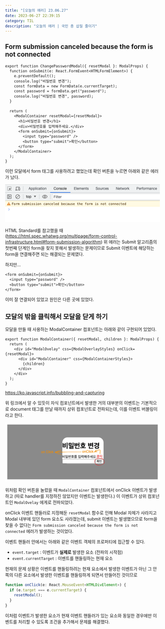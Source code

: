 ```yaml
---
title: "[오늘의 에러] 23.06.27"
date: 2023-06-27 22:39:15
category: TIL
description: "오늘의 에러 | 국민 총 삽질 줄이기"
---
```


## Form submission canceled because the form is not connected

```tsx
export function ChangePasswordModal({ resetModal }: ModalProps) {
  function onSubmit(e: React.FormEvent<HTMLFormElement>) {
    e.preventDefault();
    console.log("비밀번호 변경");
    const formData = new FormData(e.currentTarget);
    const password = formData.get("password");
    console.log("비밀번호 변경", password);
  }

  return (
    <ModalContainer resetModal={resetModal}>
      <h1>비밀번호 변경</h1>
      <div>비밀번호를 입력해주세요.</div>
      <form onSubmit={onSubmit}>
        <input type="password" />
        <button type="submit">확인</button>
      </form>
    </ModalContainer>
  );
}
```

이런 모달에서 form 태그를 사용하려고 했었는데 확인 버튼을 누르면 아래와 같은 에러가 났다.

![Form submission canceled because the form is not connected](./Form_submission_canceled_because_the_form_is_not_connected.png)

HTML Standard를 참고했을 때 (https://html.spec.whatwg.org/multipage/form-control-infrastructure.html#form-submission-algorithm) 위 에러는 Submit 알고리즘의 첫번째 단계인 form을 찾지 못해서 발생하는 문제이므로 Submit 이벤트에 해당하는 form을 연결해주면 되는 해결되는 문제였다.

하지만...

```tsx
<form onSubmit={onSubmit}>
  <input type="password" />
  <button type="submit">확인</button>
</form>
```

이미 잘 연결되어 있었고 원인은 다른 곳에 있었다.

## 모달의 밖을 클릭해서 모달을 닫게 하기

모달을 만들 때 사용하는 ModalContainer 컴포넌트는 아래와 같이 구현되어 있었다.

```tsx
export function ModalContainer({ resetModal, children }: ModalProps) {
  return (
    <div id="ModalOvelay" css={ModalOverlayStyles} onClick={resetModal}>
      <div id="ModalContainer" css={ModalContainerStyles}>
        {children}
      </div>
    </div>
  );
}
```

https://ko.javascript.info/bubbling-and-capturing

위 링크에서 알 수 있듯이 자식 컴포넌트에서 발생한 거의 대부분의 이벤트는 기본적으로 document 태그를 만날 때까지 상위 컴포넌트로 전파되는데, 이를 이벤트 버블링이라고 한다.

![Event Bubbling](./Event_Bubbling.png)

위처럼 확인 버튼을 눌렀을 때 `ModalContainer` 컴포넌트에서 onClick 이벤트가 발생하고 (따로 handler를 지정하진 않았지만 이벤트는 발생한다.) 이 이벤트가 상위 컴포넌트인 `ModalOvelay` 에게로 전파되었다.

onClick 이벤트 핸들러로 지정해둔 `resetModal` 함수로 인해 Modal 자체가 사라지고 Modal 내부에 있던 form 요소도 사라졌는데, submit 이벤트는 발생했으므로 form을 찾을 수 없다는 `Form submission canceled because the form is not connected` 에러가 발생하는 것이었다.

이벤트 핸들러 안에서는 아래와 같은 이벤트 객체의 프로퍼티에 접근할 수 있다.

- `event.target` : 이벤트가 **실제로** 발생한 요소 (전파의 시작점)
- `event.currentTarget` : 이벤트를 핸들링하는 현재 요소

현재의 문제 상황은 이벤트를 핸들링하려는 현재 요소에서 발생한 이벤트가 아닌 그 안쪽의 다른 요소에서 발생한 이벤트를 핸들링하게 되면서 만들어진 것이므로

```typescript
function onClick(e: React.MouseEvent<HTMLDivElement>) {
  if (e.target === e.currentTarget) {
    resetModal();
  }
}
```

이처럼 이벤트가 발생한 요소가 현재 이벤트 핸들러가 있는 요소와 동일한 경우에만 이벤트를 처리할 수 있도록 조건을 추가해서 문제를 해결했다.
